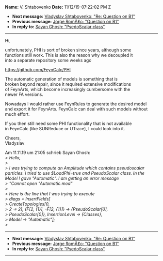 **Name:** V. Shtabovenko
**Date:** 11/12/19-07:22:02 PM Z

  - **Next message:** [Vladyslav Shtabovenko: "Re: Question on
    B1"](1541.html)
  - **Previous message:** [Jorge RomÃ£o: "Question on B1"](1539.html)
  - **In reply to:** [Sayan Ghosh: "PsedoScalar class"](1538.html)

-----

Hi,  

unfortunately, PHI is sort of broken since years, although some  
functions still work. This is also the reason why we decoupled it  
into a separate repository some weeks ago  

https://github.com/FeynCalc/PHI  

The automatic generation of models is something that is  
broken beyond repair, since it required extensive modifications  
of FeynArts, which become increasingly cumbersome with the  
newer FA versions.  

Nowadays I would rather use FeynRules to generate the desired model  
and export it for FeynArts. FeynCalc can deal with such models without  
much effort.  

If you then still need some PHI functionality that is not available  
in FeynCalc (like SUNReduce or UTrace), I could look into it.  

Cheers,  
Vladyslav  

Am 11.11.19 um 21:05 schrieb Sayan Ghosh:  
*\> Hello,*  
*\>*  
*\> I was trying to compute an Amplitude which contains pseudoscalar
particles. I tried to use $LoadPhi=true and PseudoScalar class. In the
Model I gave "Automatic". I am getting an error message*  
*\> "Cannot open "Automatic.mod"*  
*\>*  
*\> Here is the line that I was trying to execute*  
*\> diags = InsertFields[*  
*\> CreateTopologies[0,*  
*\> 2 -\> 2], {F[2, {1}], -F[2, {1}]} -\>
{PseudoScalar[0],*  
*\> PseudoScalar[0]}, InsertionLevel -\> {Classes},*  
*\> Model -\> "Automatic"];*  
*\>*  

-----

  - **Next message:** [Vladyslav Shtabovenko: "Re: Question on
    B1"](1541.html)
  - **Previous message:** [Jorge RomÃ£o: "Question on B1"](1539.html)
  - **In reply to:** [Sayan Ghosh: "PsedoScalar class"](1538.html)

-----

